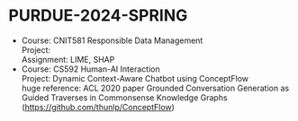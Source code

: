 # PURDUE-2024-SPRING
- Course: CNIT581 Responsible Data Management<br>
  Project: <br>
  Assignment: LIME, SHAP <br>
- Course: CS592 Human-AI Interaction<br>
  Project: Dynamic Context-Aware Chatbot using ConceptFlow<br>
  huge reference: ACL 2020 paper Grounded Conversation Generation as Guided Traverses in Commonsense Knowledge Graphs (https://github.com/thunlp/ConceptFlow)

